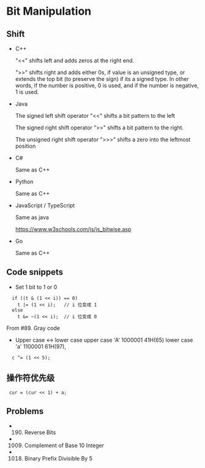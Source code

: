 # Bit Manipulation

## Shift
- C++

  "<<" shifts left and adds zeros at the right end.

  ">>" shifts right and adds either 0s, if value is an unsigned type, or extends the top bit (to preserve the sign) if its a signed type. In other words, if the number is positive, 0 is used, and if the number is negative, 1 is used.

- Java

  The signed left shift operator "<<" shifts a bit pattern to the left

  The signed right shift operator ">>" shifts a bit pattern to the right.

  The unsigned right shift operator ">>>" shifts a zero into the leftmost position

- C#

  Same as C++

- Python

  Same as C++

- JavaScript / TypeScript

  Same as java

  https://www.w3schools.com/js/js_bitwise.asp

- Go

  Same as C++

## Code snippets
- Set 1 bit to 1 or 0
```
  if ((t & (1 << i)) == 0)
    t |= (1 << i);   // i 位变成 1
  else
    t &= ~(1 << i);  // i 位变成 0
```
From #89. Gray code

- Upper case <-> lower case
upper case 'A' 1000001 41H(65) 
lower case 'a' 1100001 61H(97), 
```
  c ^= (1 << 5);
```
## 操作符优先级
```
 cur = (cur << 1) + a;
```  
  
## Problems
- 190. Reverse Bits
- 1009. Complement of Base 10 Integer
- 1018. Binary Prefix Divisible By 5




